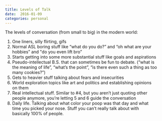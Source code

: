 ```yaml
---
title: Levels of Talk
date:  2016-01-09
categories: personal
---
```


The levels of conversation (from small to big) in the modern world:

1. One liners, silly flirting, gifs
2. Normal ASL boring stuff like “what do you do?” and “oh what are your hobbies” and "do you even lift bro”
3. Starts getting into some more substantial stuff like goals and aspirations
4. Pseudo-intellectual B.S. that can sometimes be fun to debate. (“what is the meaning of life”, “what’s the point”, “is there even such a thing as too many cookies?”)
5. Gets to heavier stuff talking about fears and insecurities
6. World exploration topics like art and politics and establishing opinions on them
7. Real intellectual stuff. Similar to #4, but you aren’t just quoting other people anymore, you’re letting 5 and 6 guide the conversation
8. Daily life. Talking about what color your poop was that day and what time you picked your nose. Stuff you can’t really talk about with basically 100% of people.
